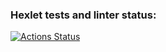 ### Hexlet tests and linter status:
[![Actions Status](https://github.com/ALezhnin87/frontend-project-lvl1/workflows/hexlet-check/badge.svg)](https://github.com/ALezhnin87/frontend-project-lvl1/actions)